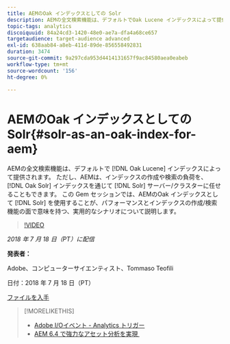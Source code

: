 ```yaml
---
title: AEMのOak インデックスとしての Solr
description: AEMの全文検索機能は、デフォルトでOak Lucene インデックスによって提供されます。 ただし、AEMは、Oak Solr インデックスを通じて、インデックスの作成や検索を Solr サーバー/クラスターに任せることもできます。 この Gem セッションでは、AEMのOak インデックスとして Solr を使用することが、パフォーマンスとインデックスの作成/検索機能の面で意味を持つ、実用的なシナリオについて説明します。
topic-tags: analytics
discoiquuid: 84a24cd3-1420-48e0-ae7a-dfa4a68ce657
targetaudience: target-audience advanced
exl-id: 638aab84-a8eb-411d-89de-856558492831
duration: 3474
source-git-commit: 9a297cda953d4414131657f9ac84580aea0eabeb
workflow-type: tm+mt
source-wordcount: '156'
ht-degree: 0%

---
```


# AEMのOak インデックスとしての Solr{#solr-as-an-oak-index-for-aem}

AEMの全文検索機能は、デフォルトで [!DNL Oak Lucene] インデックスによって提供されます。 ただし、AEMは、インデックスの作成や検索の負荷を、[!DNL Oak Solr] インデックスを通じて [!DNL Solr] サーバー/クラスターに任せることもできます。 この Gem セッションでは、AEMのOak インデックスとして [!DNL Solr] を使用することが、パフォーマンスとインデックスの作成/検索機能の面で意味を持つ、実用的なシナリオについて説明します。

>[!VIDEO](https://video.tv.adobe.com/v/23023/?quality=9)

*2018 年 7 月 18 日（PT）に配信*

**発表者：**

Adobe、コンピューターサイエンティスト、Tommaso Teofili

日付：2018 年 7 月 18 日（PT）

[ファイルを入手](assets/aem-gems-solr-oakaem-071818.pdf)

<!--
[Get back to the Overview](https://helpx.adobe.com/jp/experience-manager/kt/eseminars/gems/aem-index.html)
-->

>[!MORELIKETHIS]
>
>* [Adobe I/Oイベント - Analytics トリガー](aem-analytics-triggers.md)
>* [AEM 6.4 で強力なアセット分析を実現 &#x200B;](https://helpx.adobe.com/experience-manager/kt/eseminars/experience-insider/exp-asset-analytics-64.html)

<!-- wrong link, needs to be replaced. removed for now:
>* [Getting the most out of digital interactions with AEM and Analytics](https://helpx.adobe.com/experience-manager/kt/eseminars/ask-the-expert/aem-getting-the-most-out-of-digital-interactions-with-aem-and-analytics.html) 
-->

